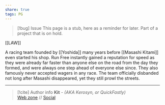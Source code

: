 ```yaml
---
share: true
tags: PG
---
```

> [!bug] Issue
> This page is a stub, here as a reminder for later. Part of a project that is on hold.

[[LAW]]

A racing team founded by [[Yoshida]] many years before [[Masashi Kitami]] even started his shop. Run Free instantly gained a reputation for speed as they were already far faster than anyone else on the road from the day they formed, and were always one step ahead of everyone else since. They also famously never accepted wagers in any race. The team officially disbanded not long after Masashi disappeared, yet they still prowl the streets.

-----
> [!cite] Author info
> **Kit** - *(AKA Kerosyn, or QuickFastly)*\
> [Web zone](https://kerosyn.link) // [Social](https://m.tripulse.link/@kit)